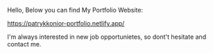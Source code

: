 Hello, Below you can find My Portfolio Website:

https://patrykkonior-portfolio.netlify.app/


I'm always interested in new job opportunietes, so dont't hesitate and contact me.
